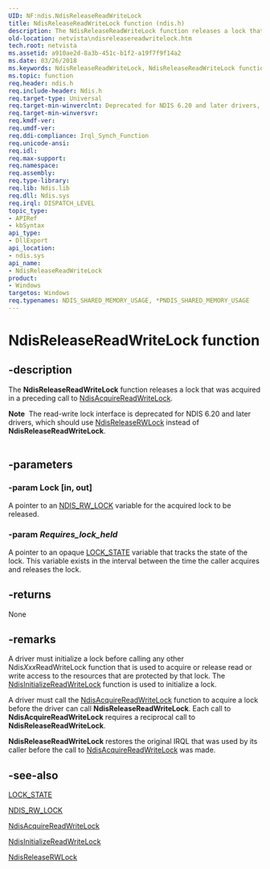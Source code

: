 ```yaml
---
UID: NF:ndis.NdisReleaseReadWriteLock
title: NdisReleaseReadWriteLock function (ndis.h)
description: The NdisReleaseReadWriteLock function releases a lock that was acquired in a preceding call to NdisAcquireReadWriteLock.Note  The read-write lock interface is deprecated for NDIS 6.20 and later drivers, which should use NdisReleaseRWLock instead of NdisReleaseReadWriteLock.
old-location: netvista\ndisreleasereadwritelock.htm
tech.root: netvista
ms.assetid: a910ae2d-8a3b-451c-b1f2-a19f7f9f14a2
ms.date: 03/26/2018
ms.keywords: NdisReleaseReadWriteLock, NdisReleaseReadWriteLock function [Network Drivers Starting with Windows Vista], ndis/NdisReleaseReadWriteLock, ndis_read_write_lock_ref_4f0f9891-a4a6-457d-b547-4f5543fbc534.xml, netvista.ndisreleasereadwritelock
ms.topic: function
req.header: ndis.h
req.include-header: Ndis.h
req.target-type: Universal
req.target-min-winverclnt: Deprecated for NDIS 6.20 and later drivers, which should use NdisReleaseRWLock instead of NdisReleaseReadWriteLock. Supported for NDIS 6.0 and NDIS 5.1 drivers (see    NdisReleaseReadWriteLock (NDIS   5.1)) in Windows Vista. Supported for NDIS 5.1 drivers (see    NdisReleaseReadWriteLock (NDIS   5.1)) in Windows XP.
req.target-min-winversvr:
req.kmdf-ver:
req.umdf-ver:
req.ddi-compliance: Irql_Synch_Function
req.unicode-ansi:
req.idl:
req.max-support:
req.namespace:
req.assembly:
req.type-library:
req.lib: Ndis.lib
req.dll: Ndis.sys
req.irql: DISPATCH_LEVEL
topic_type:
- APIRef
- kbSyntax
api_type:
- DllExport
api_location:
- ndis.sys
api_name:
- NdisReleaseReadWriteLock
product:
- Windows
targetos: Windows
req.typenames: NDIS_SHARED_MEMORY_USAGE, *PNDIS_SHARED_MEMORY_USAGE
---
```


# NdisReleaseReadWriteLock function


## -description


The
  <b>NdisReleaseReadWriteLock</b> function releases a lock that was acquired in a preceding call to
  <a href="https://msdn.microsoft.com/library/windows/hardware/ff560696">NdisAcquireReadWriteLock</a>.
<div class="alert"><b>Note</b>  The read-write lock interface is deprecated for NDIS 6.20 and later drivers, which should use <a href="https://msdn.microsoft.com/library/windows/hardware/ff564523">NdisReleaseRWLock</a> instead of <b>NdisReleaseReadWriteLock</b>.</div><div> </div>

## -parameters




### -param Lock [in, out]

A pointer to an <a href="https://msdn.microsoft.com/library/windows/hardware/ff567277">NDIS_RW_LOCK</a> variable for the acquired lock to be released.


### -param _Requires_lock_held_

A pointer to an opaque <a href="https://msdn.microsoft.com/library/windows/hardware/ff557067">LOCK_STATE</a> variable that tracks the state of the lock. This variable exists
     in the interval between the time the caller acquires and releases the lock.

## -returns



None




## -remarks



A driver must initialize a lock before calling any other
    Ndis<i>Xxx</i>ReadWriteLock function that is used to acquire or release read or write access to the
    resources that are protected by that lock. The
    <a href="https://msdn.microsoft.com/library/windows/hardware/ff562738">NdisInitializeReadWriteLock</a> function is used to initialize a lock.

A driver must call the
    <a href="https://msdn.microsoft.com/library/windows/hardware/ff560696">NdisAcquireReadWriteLock</a> function
    to acquire a lock before the driver can call
    <b>NdisReleaseReadWriteLock</b>. Each call to
    <b>NdisAcquireReadWriteLock</b> requires a reciprocal call to
    <b>NdisReleaseReadWriteLock</b>.

<b>NdisReleaseReadWriteLock</b> restores the original IRQL that was used by its caller before the call to
    <a href="https://msdn.microsoft.com/library/windows/hardware/ff560696">NdisAcquireReadWriteLock</a> was made.




## -see-also




<a href="https://msdn.microsoft.com/library/windows/hardware/ff557067">LOCK_STATE</a>



<a href="https://msdn.microsoft.com/library/windows/hardware/ff567277">NDIS_RW_LOCK</a>



<a href="https://msdn.microsoft.com/library/windows/hardware/ff560696">NdisAcquireReadWriteLock</a>



<a href="https://msdn.microsoft.com/library/windows/hardware/ff562738">NdisInitializeReadWriteLock</a>



<a href="https://msdn.microsoft.com/library/windows/hardware/ff564523">NdisReleaseRWLock</a>
 

 

